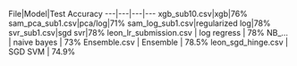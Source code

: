 File|Model|Test Accuracy
---|---|---|---
xgb_sub10.csv|xgb|76%
sam_pca_sub1.csv|pca/log|71%
sam_log_sub1.csv|regularized log|78%
svr_sub1.csv|sgd svr|78%
leon_lr_submission.csv | log regress | 78%
NB_... | naive bayes | 73%
Ensemble.csv | Ensemble | 78.5%
leon_sgd_hinge.csv | SGD SVM | 74.9%
